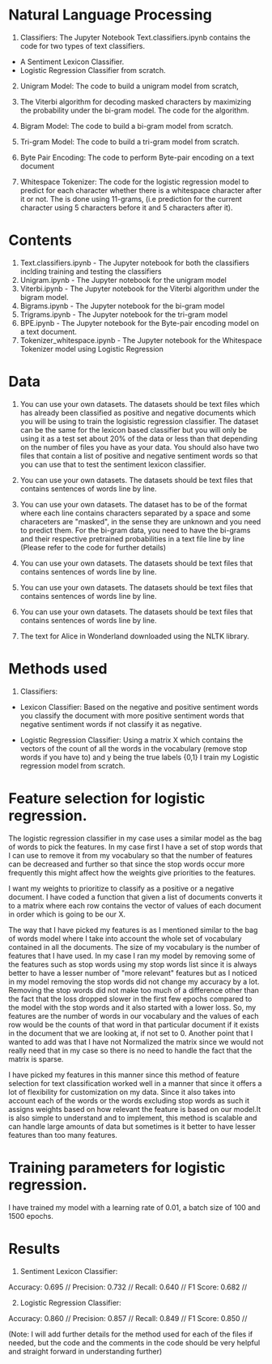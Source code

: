 # Natural Language Processing

1) Classifiers:
The Jupyter Notebook Text.classifiers.ipynb contains the code for two types of text classifiers.
- A Sentiment Lexicon Classifier.
- Logistic Regression Classifier from scratch.

2) Unigram Model:
The code to build a unigram model from scratch,

3) The Viterbi algorithm for decoding masked characters by maximizing the probability under the bi-gram model.
The code for the algorithm.

4) Bigram Model:
The code to build a bi-gram model from scratch.

5) Tri-gram Model:
The code to build a tri-gram model from scratch.

6) Byte Pair Encoding:
The code to perform Byte-pair encoding on a text document

7) Whitespace Tokenizer:
The code for the logistic regression model to predict for each character whether there is a whitespace character after it or not. The is done using 11-grams, (i.e prediction for the current character using 5 characters before it and 5 characters after it).

# Contents

1) Text.classifiers.ipynb - The Jupyter notebook for both the classifiers inclding training and testing the classifiers
2) Unigram.ipynb - The Jupyter notebook for the unigram model
3) Viterbi.ipynb - The Jupyter notebook for the Viterbi algorithm under the bigram model.
4) Bigrams.ipynb - The Jupyter notebook for the bi-gram model
5) Trigrams.ipynb - The Jupyter notebook for the tri-gram model
6) BPE.ipynb - The Jupyter notebook for the Byte-pair encoding model on a text document.
7) Tokenizer_whitespace.ipynb - The Jupyter notebook for the Whitespace Tokenizer model using Logistic Regression

# Data

1) You can use your own datasets. The datasets should be text files which has already been classified as positive and negative documents which you will be using to train the logisistic regression classifier. The dataset can be the same for the lexicon based classifier but you will only be using it as a test set about 20% of the data or less than that depending on the number of files you have as your data. You should also have two files that contain a list of positive and negative sentiment words so that you can use that to test the sentiment lexicon classifier.

2) You can use your own datasets. The datasets should be text files that contains sentences of words line by line.

3) You can use your own datasets. The dataset has to be of the format where each line contains characters separated by a space and some characeters are "masked",
in the sense they are unknown and you need to predict them.
For the bi-gram data, you need to have the bi-grams and their respective pretrained probabilities in a text file line by line (Please refer to the code for further details)

4) You can use your own datasets. The datasets should be text files that contains sentences of words line by line.

5) You can use your own datasets. The datasets should be text files that contains sentences of words line by line.

6) You can use your own datasets. The datasets should be text files that contains sentences of words line by line.

7) The text for Alice in Wonderland downloaded using the NLTK library.

# Methods used

1) Classifiers:

- Lexicon Classifier: Based on the negative and positive sentiment words you classify the document with more positive sentiment words that negative sentiment words if not classify it as negative.

- Logistic Regression Classifier: Using a matrix X which contains the vectors of the count of all the words in the vocabulary (remove stop words if you have to) and y being the true labels {0,1} I train my Logistic regression model from scratch.

# Feature selection for logistic regression.

The logistic regression classifier in my case uses a similar model as the bag of words to pick the
features. In my case first I have a set of stop words that I can use to remove it from my vocabulary so
that the number of features can be decreased and further so that since the stop words occur more
frequently this might affect how the weights give priorities to the features. 

I want my weights to prioritize to classify as a positive or a negative document.
I have coded a function that given a list of documents converts it to a matrix where each row
contains the vector of values of each document in order which is going to be our X.

The way that I have picked my features is as I mentioned similar to the bag of words model
where I take into account the whole set of vocabulary contained in all the documents. The
size of my vocabulary is the number of features that I have used. In my case I ran my model by
removing some of the features such as stop words using my stop words list since it is always better
to have a lesser number of "more relevant" features but as I noticed in my model removing the stop
words did not change my accuracy by a lot. Removing the stop words did not make too much of a
difference other than the fact that the loss dropped slower in the first few epochs compared to the
model with the stop words and it also started with a lower loss. So, my features are the number
of words in our vocabulary and the values of each row would be the counts of that word in that
particular document if it exists in the document that we are looking at, if not set to 0.
Another point that I wanted to add was that I have not Normalized the matrix since we would
not really need that in my case so there is no need to handle the fact that the matrix is sparse.

I have picked my features in this manner since this method of feature selection for text classification worked well in a manner that since it offers a lot of flexibility for customization on my data. Since it also takes into account each of the words or the words excluding stop words as such
it assigns weights based on how relevant the feature is based on our model.It is also simple to understand and to implement, this method is scalable and can handle large amounts of data but sometimes is it better to have lesser features than too many features.

# Training parameters for logistic regression.

I have trained my model with a learning rate of 0.01, a batch size of 100 and 1500 epochs.

# Results

1) Sentiment Lexicon Classifier:

Accuracy: 0.695 //
Precision: 0.732 //
Recall: 0.640 //
F1 Score: 0.682 //

2) Logistic Regression Classifier:

Accuracy: 0.860 //
Precision: 0.857 //
Recall: 0.849 //
F1 Score: 0.850 //

(Note: I will add further details for the method used for each of the files if needed, but the code and the comments in the code should be very helpful and straight forward in understanding further)
